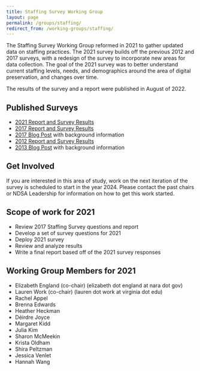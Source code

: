 ```yaml
---
title: Staffing Survey Working Group
layout: page
permalink: /groups/staffing/
redirect_from: /working-groups/staffing/
---
```


The Staffing Survey Working Group reformed in 2021 to gather updated data on staffing practices. The 2021 survey builds off the previous 2012 and 2017 surveys, with a redesign of the survey to incorporate new areas for data collection. The goal of the 2021 survey was to better understand current staffing levels, needs, and demographics around the area of digital preservation, and changes over time.

The results of the survey and a report were published in August of 2022.  

## Published Surveys
* [2021 Report and Survey Results](https://osf.io/emwy4/)
* [2017 Report and Survey Results](https://osf.io/mbcxt/) 
* [2017 Blog Post](https://ndsa.org//2017/10/17/announcing-publication-of-the-ndsa-digital-preservation-staffing-survey-report.html) with background information
* [2012 Report and Survey Results](http://ndsa.org/documents/NDSA-Staffing-Survey-Report-Final122013.pdf)
* [2013 Blog Post](http://blogs.loc.gov/thesignal/2013/12/just-released-staffing-for-effective-digital-preservation-an-ndsa-report/) with background information

## Get Involved
If you are interested in this area of study, work on the next iteration of the survey is scheduled to start in the year 2024. Please contact the past chairs or NDSA Leadership for information on how to get this work started.  

## Scope of work for 2021
* Review 2017 Staffing Survey questions and report
* Develop a set of survey questions for 2021
* Deploy 2021 survey
* Review and analyze results
* Write a final report based off of the 2021 survey responses

## Working Group Members for 2021
- Elizabeth England (co-chair) (elizabeth dot england at nara dot gov)
- Lauren Work (co-chair) (lauren dot work at virginia dot edu)
- Rachel Appel
- Brenna Edwards
- Heather Heckman
- Déirdre Joyce
- Margaret Kidd
- Julia Kim
- Sharon McMeekin
- Krista Oldham
- Shira Peltzman
- Jessica Venlet
- Hannah Wang



